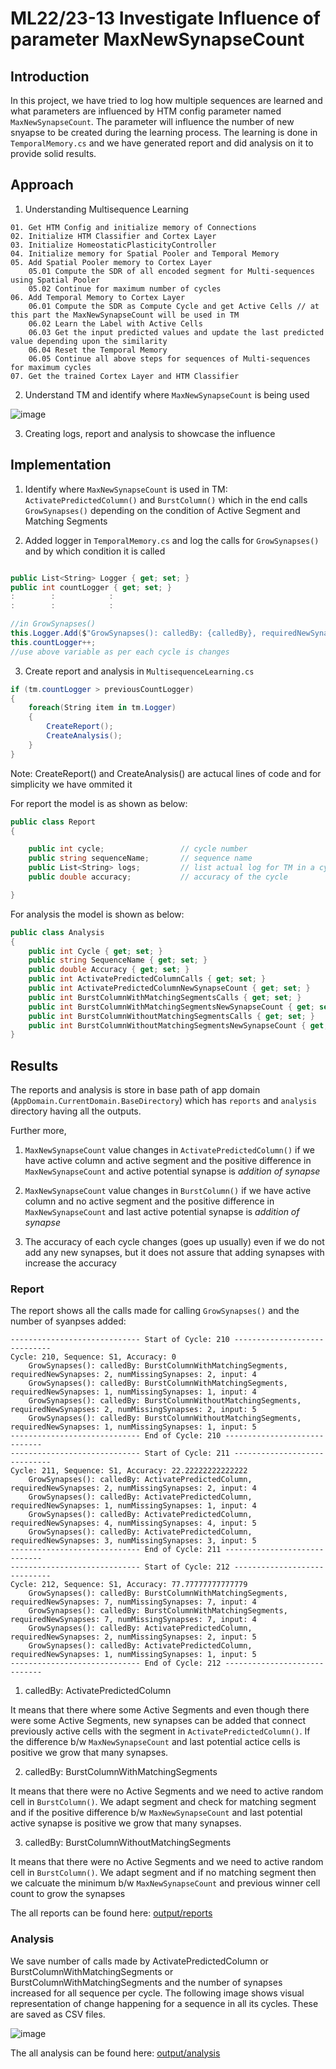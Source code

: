 # ML22/23-13	Investigate Influence of parameter MaxNewSynapseCount

## Introduction

In this project, we have tried to log how multiple sequences are learned and what parameters are influenced by HTM config parameter named `MaxNewSynapseCount`. The parameter will influence the number of new snyapse to be created during the learning process. The learning is done in `TemporalMemory.cs` and we have generated report and did analysis on it to provide solid results.

## Approach

1. Understanding Multisequence Learning

```
01. Get HTM Config and initialize memory of Connections 
02. Initialize HTM Classifier and Cortex Layer
03. Initialize HomeostaticPlasticityController
04. Initialize memory for Spatial Pooler and Temporal Memory
05. Add Spatial Pooler memory to Cortex Layer
	05.01 Compute the SDR of all encoded segment for Multi-sequences using Spatial Pooler
	05.02 Continue for maximum number of cycles
06. Add Temporal Memory to Cortex Layer
    06.01 Compute the SDR as Compute Cycle and get Active Cells // at this part the MaxNewSynapseCount will be used in TM
	06.02 Learn the Label with Active Cells
	06.03 Get the input predicted values and update the last predicted value depending upon the similarity
	06.04 Reset the Temporal Memory
	06.05 Continue all above steps for sequences of Multi-sequences for maximum cycles
07. Get the trained Cortex Layer and HTM Classifier
```

2. Understand TM and identify where `MaxNewSynapseCount` is being used 

![image](images/UnderstandingTM.jpg)

3. Creating logs, report and analysis to showcase the influence

## Implementation

1. Identify where `MaxNewSynapseCount` is used in TM: `ActivatePredictedColumn()` and `BurstColumn()` which in the end calls `GrowSynapses()` depending on the condition of Active Segment and Matching Segments

2. Added logger in `TemporalMemory.cs` and log the calls for `GrowSynapses()` and by which condition it is called

```csharp

public List<String> Logger { get; set; }
public int countLogger { get; set; }
:        :            :
:        :            :

//in GrowSynapses()
this.Logger.Add($"GrowSynapses(): calledBy: {calledBy}, requiredNewSynapses: {requiredNewSynapses}, numMissingSynapses: {numMissingSynapses}");
this.countLogger++;
//use above variable as per each cycle is changes
```

3. Create report and analysis in `MultisequenceLearning.cs`

```csharp
if (tm.countLogger > previousCountLogger)
{
	foreach(String item in tm.Logger)
	{
		CreateReport();
		CreateAnalysis();
	}
}
```

Note: CreateReport() and CreateAnalysis() are actucal lines of code and for simplicity we have ommited it

For report the model is as shown as below:

```csharp
public class Report
{

    public int cycle;                 // cycle number
    public string sequenceName;       // sequence name
    public List<String> logs;         // list actual log for TM in a cycle
    public double accuracy;           // accuracy of the cycle

}
```

For analysis the model is shown as below:

```csharp
public class Analysis
{
    public int Cycle { get; set; }                                              // cycle number
    public string SequenceName { get; set; }                                    // sequence name
    public double Accuracy { get; set; }                                        // accuracy of the cycle
    public int ActivatePredictedColumnCalls { get; set; }                       // number of call made by ActivatePredictedColumn()
    public int ActivatePredictedColumnNewSynapseCount { get; set; }             // total number of synapses grown by call of ActivatePredictedColumn()
    public int BurstColumnWithMatchingSegmentsCalls { get; set; }               // number of call made by BurstColumnWithMatchingSegments()
    public int BurstColumnWithMatchingSegmentsNewSynapseCount { get; set; }     // total number of synapses grown by call of BurstColumnWithMatchingSegments()
    public int BurstColumnWithoutMatchingSegmentsCalls { get; set; }            // number of call made by BurstColumnWithoutMatchingSegments()
    public int BurstColumnWithoutMatchingSegmentsNewSynapseCount { get; set; }  // total number of synapses grown by call of BurstColumnWithoutMatchingSegments()
}
```

## Results

The reports and analysis is store in base path of app domain (`AppDomain.CurrentDomain.BaseDirectory`) which has `reports` and `analysis` directory having all the outputs.

Further more,

1. `MaxNewSynapseCount` value changes in `ActivatePredictedColumn()` if we have active column and active segment and the positive difference in `MaxNewSynapseCount` and active potential synapse is _addition of synapse_

2. `MaxNewSynapseCount` value changes in `BurstColumn()` if we have active column and no active segment and the positive difference in `MaxNewSynapseCount` and last active potential synapse is _addition of synapse_

3. The accuracy of each cycle changes (goes up usually) even if we do not add any new synapses, but it does not assure that adding synapses with increase the accuracy


### Report

The report shows all the calls made for calling `GrowSynapses()` and the number of syanpses added:

```
----------------------------- Start of Cycle: 210 -----------------------------
Cycle: 210, Sequence: S1, Accuracy: 0
	GrowSynapses(): calledBy: BurstColumnWithMatchingSegments, requiredNewSynapses: 2, numMissingSynapses: 2, input: 4
	GrowSynapses(): calledBy: BurstColumnWithMatchingSegments, requiredNewSynapses: 1, numMissingSynapses: 1, input: 4
	GrowSynapses(): calledBy: BurstColumnWithoutMatchingSegments, requiredNewSynapses: 2, numMissingSynapses: 2, input: 5
	GrowSynapses(): calledBy: BurstColumnWithoutMatchingSegments, requiredNewSynapses: 1, numMissingSynapses: 1, input: 5
----------------------------- End of Cycle: 210 -----------------------------
----------------------------- Start of Cycle: 211 -----------------------------
Cycle: 211, Sequence: S1, Accuracy: 22.22222222222222
	GrowSynapses(): calledBy: ActivatePredictedColumn, requiredNewSynapses: 2, numMissingSynapses: 2, input: 4
	GrowSynapses(): calledBy: ActivatePredictedColumn, requiredNewSynapses: 1, numMissingSynapses: 1, input: 4
	GrowSynapses(): calledBy: ActivatePredictedColumn, requiredNewSynapses: 4, numMissingSynapses: 4, input: 5
	GrowSynapses(): calledBy: ActivatePredictedColumn, requiredNewSynapses: 3, numMissingSynapses: 3, input: 5
----------------------------- End of Cycle: 211 -----------------------------
----------------------------- Start of Cycle: 212 -----------------------------
Cycle: 212, Sequence: S1, Accuracy: 77.77777777777779
	GrowSynapses(): calledBy: BurstColumnWithMatchingSegments, requiredNewSynapses: 7, numMissingSynapses: 7, input: 4
	GrowSynapses(): calledBy: BurstColumnWithMatchingSegments, requiredNewSynapses: 7, numMissingSynapses: 7, input: 4
	GrowSynapses(): calledBy: ActivatePredictedColumn, requiredNewSynapses: 2, numMissingSynapses: 2, input: 5
	GrowSynapses(): calledBy: ActivatePredictedColumn, requiredNewSynapses: 1, numMissingSynapses: 1, input: 5
----------------------------- End of Cycle: 212 -----------------------------
```

1. calledBy: ActivatePredictedColumn

It means that there where some Active Segments and even though there were some Active Segments, new synapses can be added that connect previously active cells with the segment in `ActivatePredictedColumn()`. If the difference b/w `MaxNewSynapseCount` and last potential actice cells is positive we grow that many synapses.

2. calledBy: BurstColumnWithMatchingSegments

It means that there were no Active Segments and we need to active random cell in `BurstColumn()`.  We adapt segment and check for matching segment and if the positive difference b/w `MaxNewSynapseCount` and last potential active synapse is positive we grow that many synapses.

3. calledBy: BurstColumnWithoutMatchingSegments

It means that there were no Active Segments and we need to active random cell in `BurstColumn()`.  We adapt segment and if no matching segment then we calcuate the minimum b/w `MaxNewSynapseCount` and previous winner cell count to grow the synapses

The all reports can be found here: [output/reports](output/reports/)

### Analysis

We save number of calls made by ActivatePredictedColumn or BurstColumnWithMatchingSegments or BurstColumnWithMatchingSegments and the number of synapses increased for all sequence per cycle.
The following image shows visual representation of change happening for a sequence in all its cycles. These are saved as CSV files.

![image](images/S2_analysis.png)

The all analysis can be found here: [output/analysis](output/analysis/)
